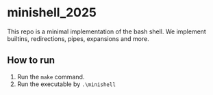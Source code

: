 # minishell_2025

This repo is a minimal implementation of the bash shell. We implement builtins, redirections, pipes, expansions and more.

## How to run

1. Run the `make` command.
2. Run the executable by `.\minishell`